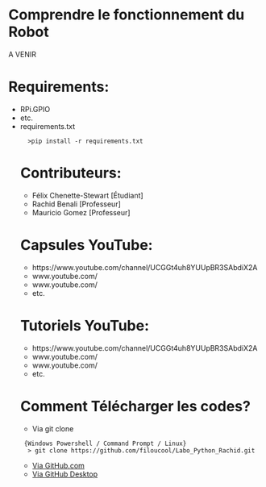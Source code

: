 <H1> Comprendre le fonctionnement du Robot </H1>
<P> A VENIR <p>
  <H1> Requirements: </H1>
<ul>
  <li> RPi.GPIO</li>
  <li> etc. </li>
  <li> requirements.txt </li>
 
  ```
    >pip install -r requirements.txt 
  ```
 
<H1> Contributeurs: </H1>
<ul>
  <li> Félix Chenette-Stewart [Étudiant]</li>
  <li> Rachid Benali [Professeur]</li>
  <li> Mauricio Gomez [Professeur]</li>
 </ul>
 
 <H1> Capsules YouTube: </H1>
<ul>
  <li> https://www.youtube.com/channel/UCGGt4uh8YUUpBR3SAbdiX2A</li>
  <li> www.youtube.com/ </li>
  <li> www.youtube.com/ </li>
  <li> etc. </li>
 </ul>
  <H1> Tutoriels YouTube: </H1>
<ul>
  <li> https://www.youtube.com/channel/UCGGt4uh8YUUpBR3SAbdiX2A</li>
  <li> www.youtube.com/ </li>
  <li> www.youtube.com/ </li>
  <li> etc. </li>
 </ul>
 
 
<H1> Comment Télécharger les codes? </H1>
<ul>
 <li> Via git clone </li>
</ul>

```
 {Windows Powershell / Command Prompt / Linux}
  > git clone https://github.com/filoucool/Labo_Python_Rachid.git
```

<ul>
 <li> <a href="https://www.instructables.com/Downloading-Code-From-GitHub/"><span>Via GitHub.com</span></a> </li>
 <li> <a href="https://desktop.github.com/"><span>Via GitHub Desktop</span></a> </li>
</ul>
 
